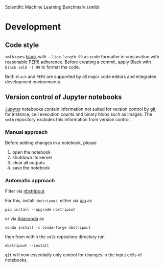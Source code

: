
Scientific Machine Learning Benchmark (smlb)
# Development

## Code style

`smlb` uses [black](https://github.com/psf/black) with `--line-length 99` as code formatter in conjunction with reasonable [PEP8](https://www.python.org/dev/peps/pep-0008/) adherence.
Before creating a commit, apply Black with `black smlb -l 99` to format the code.

Both `black` and `PEP8` are supported by all major code editors and integrated development environments.

## Version control of Jupyter notebooks

[Jupyter](https://jupyter.org/) notebooks contain information not suited for version control by [git](https://git-scm.com/), for instance, cell execution counts and binary blobs such as images. The `smlb` repository excludes this information from version control.

### Manual approach

Before adding changes in a notebook, please 
1. open the notebook
2. shutdown its kernel
3. clear all outputs
4. save the notebook

### Automatic approach

Filter via [nbstripout](https://pypi.org/project/nbstripout).

For this, install `nbstripout`, either via [pip](https://pypi.org/project/pip/) as
```
pip install --upgrade nbstripout
```
or via [Anaconda](https://www.anaconda.com/) as
```
conda install -c conda-forge nbstripout
```
then from within the `smlb` repository directory run
```
nbstripout --install
```
`git` will now essentially only control for changes in the input cells of notebooks.
